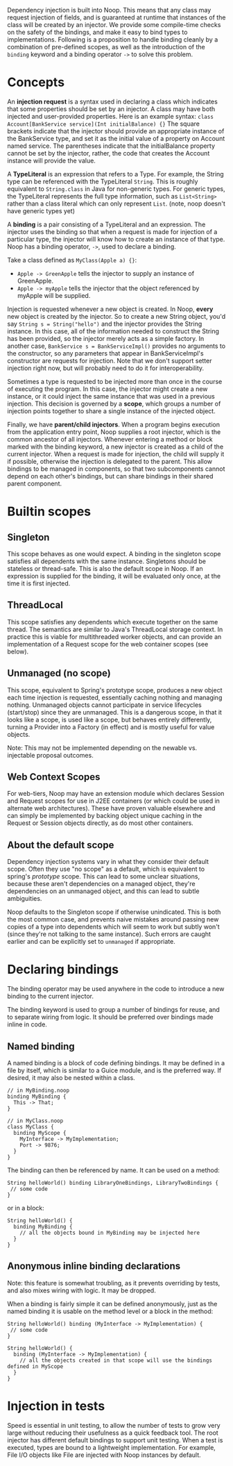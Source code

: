 Dependency injection is built into Noop. This means that any class may request injection of fields, and is guaranteed at runtime that instances of the class will be created by an injector. We provide some compile-time checks on the safety of the bindings, and make it easy to bind types to implementations. Following is a proposition to handle binding cleanly by a combination of pre-defined scopes, as well as the introduction of the `binding` keyword and a binding operator `->` to solve this problem.

# Concepts #
An **injection request** is a syntax used in declaring a class which indicates that some properties should be set by an injector. A class may have both injected and user-provided properties. Here is an example syntax:
`class Account[BankService service](Int initialBalance) {}`
The square brackets indicate that the injector should provide an appropriate instance of the BankService type, and set it as the initial value of a property on Account named service. The parentheses indicate that the initialBalance property cannot be set by the injector, rather, the code that creates the Account instance will provide the value.

A **TypeLiteral** is an expression that refers to a Type. For example, the String type can be referenced with the TypeLiteral `String`. This is roughly equivalent to `String.class` in Java for non-generic types. For generic types, the TypeLiteral represents the full type information, such as `List<String>` rather than a class literal which can only represent `List`. (note, noop doesn't have generic types yet)

A **binding** is a pair consisting of a TypeLiteral and an expression. The injector uses the binding so that when a request is made for injection of a particular type, the injector will know how to create an instance of that type. Noop has a binding operator, `->`, used to declare a binding.

Take a class defined as `MyClass(Apple a) {}`:
  * `Apple -> GreenApple` tells the injector to supply an instance of GreenApple.
  * `Apple -> myApple` tells the injector that the object referenced by myApple will be supplied.

Injection is requested whenever a new object is created. In Noop, **every** new object is created by the injector. So to create a new String object, you'd say `String s = String("hello")` and the injector provides the String instance. In this case, all of the information needed to construct the String has been provided, so the injector merely acts as a simple factory. In another case, `BankService s = BankServiceImpl()` provides no arguments to the constructor, so any parameters that appear in BankServiceImpl's constructor are requests for injection. Note that we don't support setter injection right now, but will probably need to do it for interoperability.

Sometimes a type is requested to be injected more than once in the course of executing the program. In this case, the injector might create a new instance, or it could inject the same instance that was used in a previous injection. This decision is governed by a **scope**, which groups a number of injection points together to share a single instance of the injected object.

Finally, we have **parent/child injectors**. When a program begins execution from the application entry point, Noop supplies a root injector, which is the common ancestor of all injectors. Whenever entering a method or block marked with the binding keyword, a new injector is created as a child of the current injector. When a request is made for injection, the child will supply it if possible, otherwise the injection is delegated to the parent. This allow bindings to be managed in components, so that two subcomponents cannot depend on each other's bindings, but can share bindings in their shared parent component.

# Builtin scopes #

## Singleton ##

This scope behaves as one would expect.  A binding in the singleton scope satisfies all dependents with the same instance.  Singletons should be stateless or thread-safe. This is also the default scope in Noop. If an expression is supplied for the binding, it will be evaluated only once, at the time it is first injected.

## ThreadLocal ##

This scope satisfies any dependents which execute together on the same thread. The semantics are similar to Java's ThreadLocal storage context.  In practice this is viable for multithreaded worker objects, and can provide an implementation of a Request scope for the web container scopes (see below).

## Unmanaged (no scope) ##

This scope, equivalent to Spring's prototype scope, produces a new object each time injection is requested, essentially caching nothing and managing nothing.  Unmanaged objects cannot participate in service lifecycles (start/stop) since they are unmanaged.  This is a dangerous scope, in that it looks like a scope, is used like a scope, but behaves entirely differently, turning a Provider into a Factory (in effect) and is mostly useful for value objects.

Note: This may not be implemented depending on the newable vs. injectable proposal outcomes.

## Web Context Scopes ##

For web-tiers, Noop may have an extension module which declares Session and Request scopes for use in J2EE containers (or which could be used in alternate web architectures).  These have proven valuable elsewhere and can simply be implemented by backing object unique caching in the Request or Session objects directly, as do most other containers.

## About the default scope ##

Dependency injection systems vary in what they consider their default scope.  Often they use "no scope" as a default, which is equivalent to spring's _prototype_ scope.  This can lead to some unclear situations, because these aren't dependencies on a managed object, they're dependencies on an unmanaged object, and this can lead to subtle ambiguities.

Noop defaults to the Singleton scope if otherwise unindicated.  This is both the most common case, and prevents naive mistakes around passing new copies of a type into dependents which will seem to work but subtly won't (since they're not talking to the same instance).  Such errors are caught earlier and can be explicitly set to `unmanaged` if appropriate.

# Declaring bindings #

The binding operator may be used anywhere in the code to introduce a new binding to the current injector.

The binding keyword is used to group a number of bindings for reuse, and to separate wiring from logic. It should be preferred over bindings made inline in code.

## Named binding ##
A named binding is a block of code defining bindings. It may be defined in a file by itself, which is similar to a Guice module, and is the preferred way. If desired, it may also be nested within a class.

```
// in MyBinding.noop
binding MyBinding {
  This -> That;
}

// in MyClass.noop
class MyClass {
  binding MyScope {
    MyInterface -> MyImplementation;
    Port -> 9876;
  }
}
```

The binding can then be referenced by name. It can be used on a method:

```
String helloWorld() binding LibraryOneBindings, LibraryTwoBindings {
 // some code
}
```

or in a block:

```
String helloWorld() {
  binding MyBinding {
    // all the objects bound in MyBinding may be injected here
  }
}
```

## Anonymous inline binding declarations ##

Note: this feature is somewhat troubling, as it prevents overriding by tests, and also mixes wiring with logic. It may be dropped.

When a binding is fairly simple it can be defined anonymously, just as the named binding it is usable on the method level or a block in the method:

```
String helloWorld() binding (MyInterface -> MyImplementation) {
 // some code
}
```

```
String helloWorld() {
  binding (MyInterface -> MyImplementation) {
    // all the objects created in that scope will use the bindings defined in MyScope
  }
}
```

# Injection in tests #
Speed is essential in unit testing, to allow the number of tests to grow very large without reducing their usefulness as a quick feedback tool. The root injector has different default bindings to support unit testing. When a test is executed, types are bound to a lightweight implementation. For example, File I/O objects like File are injected with Noop instances by default.
